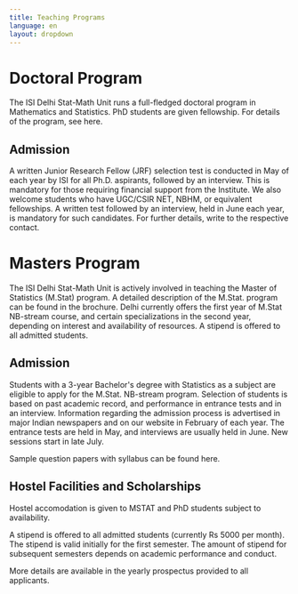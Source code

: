 ```yaml
---
title: Teaching Programs
language: en
layout: dropdown
---
```



# Doctoral Program

The ISI Delhi Stat-Math Unit runs a full-fledged doctoral program in
Mathematics and Statistics. PhD students are given fellowship. For details of the program, see here.

## Admission

A written Junior Research Fellow (JRF) selection test is conducted in
May of each year by ISI for all Ph.D. aspirants, followed by an
interview. This is mandatory for those requiring financial support
from the Institute. We also welcome students who have UGC/CSIR NET,
NBHM, or equivalent fellowships. A written test followed by an
interview, held in June each year, is mandatory for such
candidates. For further details, write to the respective contact.

# Masters Program

The ISI Delhi Stat-Math Unit is actively involved in teaching the
Master of Statistics (M.Stat) program. A detailed description of the
M.Stat. program can be found in the brochure. Delhi currently offers
the first year of M.Stat NB-stream course, and certain specializations
in the second year, depending on interest and availability of
resources.
A stipend is offered to all admitted students.

## Admission

Students with a 3-year Bachelor's degree with Statistics as a subject
are eligible to apply for the M.Stat. NB-stream program. Selection of
students is based on past academic record, and performance in entrance
tests and in an interview. Information regarding the admission process
is advertised in major Indian newspapers and on our website in
February of each year. The entrance tests are held in May, and
interviews are usually held in June. New sessions start in late July.

Sample question papers with syllabus can be found here.

## Hostel Facilities and Scholarships

Hostel accomodation is given to MSTAT and PhD students subject to availability.

A stipend is offered to all admitted students (currently Rs 5000 per month).
The stipend is valid initially for the first semester. The amount of stipend
for subsequent semesters depends on academic performance and conduct.

More details are available in the yearly prospectus provided to all
applicants.


